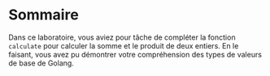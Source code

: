 # Sommaire

Dans ce laboratoire, vous aviez pour tâche de compléter la fonction `calculate` pour calculer la somme et le produit de deux entiers. En le faisant, vous avez pu démontrer votre compréhension des types de valeurs de base de Golang.
